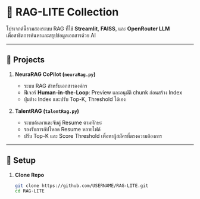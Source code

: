 # 🧠 RAG-LITE Collection

โปรเจกต์นี้รวมสองระบบ RAG ที่ใช้ **Streamlit**, **FAISS**, และ **OpenRouter LLM**  
เพื่อสาธิตการค้นหาและสรุปข้อมูลเอกสารด้วย AI

---

## 📂 Projects
1. **NeuraRAG CoPilot (`neuraRag.py`)**  
   - ระบบ RAG สำหรับเอกสารองค์กร  
   - ฟีเจอร์ **Human-in-the-Loop**: Preview และอนุมัติ chunk ก่อนสร้าง Index  
   - ปุ่มล้าง Index และปรับ Top-K, Threshold ได้เอง  

2. **TalentRAG (`talentRag.py`)**  
   - ระบบค้นหาและจับคู่ Resume ตามทักษะ  
   - รองรับการอัปโหลด Resume หลายไฟล์  
   - ปรับ Top-K และ Score Threshold เพื่อหาผู้สมัครที่ตรงความต้องการ  

---

## 🚀 Setup
1. **Clone Repo**
   ```bash
   git clone https://github.com/USERNAME/RAG-LITE.git
   cd RAG-LITE
